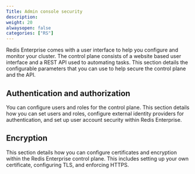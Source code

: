 ```yaml
---
Title: Admin console security
description:
weight: 20
alwaysopen: false
categories: ["RS"]
---
```


Redis Enterprise comes with a user interface to help you configure and monitor your cluster. The control plane consists of a website based user interface and a REST API used to automating tasks. This section details the configurable parameters that you can use to help secure the control plane and the API.

## Authentication and authorization

You can configure users and roles for the control plane. This section details how you can set users and roles, configure external identity providers for authentication, and set up user account security within Redis Enterprise.

## Encryption

This section details how you can configure certificates and encryption within the Redis Enterprise control plane. This includes setting up your own certificate, configuring TLS, and enforcing HTTPS.
